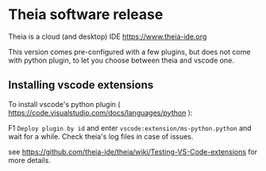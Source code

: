 # Theia software release

Theia is a cloud (and desktop) IDE https://www.theia-ide.org

This version comes pre-configured with a few plugins, but does not come with python plugin, to let
you choose between theia and vscode one.

## Installing vscode extensions

To install vscode's python plugin ( https://code.visualstudio.com/docs/languages/python ):

<key>F1</key> `Deploy plugin by id` and enter `vscode:extension/ms-python.python` and wait for a while.
Check theia's log files in case of issues.

see https://github.com/theia-ide/theia/wiki/Testing-VS-Code-extensions for more details.
